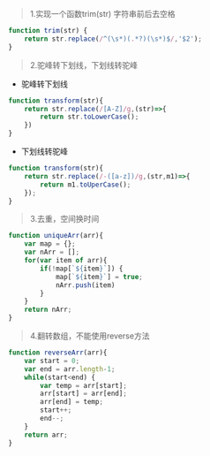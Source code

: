 

> 1.实现一个函数trim(str) 字符串前后去空格


```javascript
function trim(str) {
    return str.replace(/^(\s*)(.*?)(\s*)$/,'$2');
}
```

> 2.驼峰转下划线，下划线转驼峰


* 驼峰转下划线

```javascript
function transform(str){
    return str.replace(/[A-Z]/g,(str)=>{
        return str.toLowerCase();
    })
}
```

* 下划线转驼峰

```javascript
function transform(str){
    return str.replace(/-([a-z])/g,(str,m1)=>{
        return m1.toUperCase();
    });
}
```

> 3.去重，空间换时间

```javascript
function uniqueArr(arr){
    var map = {};
    var nArr = [];
    for(var item of arr){
        if(!map[`${item}`]) {
            map[`${item}`] = true;
            nArr.push(item)
        }
    }
    return nArr;
}
```

> 4.翻转数组，不能使用reverse方法

```javascript
function reverseArr(arr){
    var start = 0;
    var end = arr.length-1;
    while(start<end) {
        var temp = arr[start];
        arr[start] = arr[end];
        arr[end] = temp;
        start++;
        end--;
    }
    return arr;
}
```